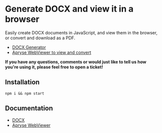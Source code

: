 # Generate DOCX and view it in a browser
Easily create DOCX documents in JavaScript, and view them in the browser, or convert and download as a PDF.

- [DOCX Generator](https://www.npmjs.com/package/docx)
- [Apryse WebViewer to view and convert](https://www.npmjs.com/package/@pdftron/webviewer)

**If you have any questions, comments or would just like to tell us how you're using it, please feel free to open a ticket!**

## Installation
```
npm i && npm start
```

## Documentation
- [DOCX](https://docx.js.org/#/)
- [Apryse WebViewer](https://docs.apryse.com/web/get-started/)
